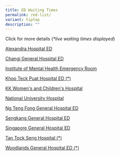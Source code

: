 ```yaml
---
title: ED Waiting Times
permalink: /ed-list/
variant: tiptap
description: ""
---
```

<p>Click for more details (<em>*live waiting times displayed</em>)</p>
<p></p>
<p><a href="https://www.ah.com.sg/our-services/urgent-care-centre-wait-times" rel="noopener nofollow" target="_blank">Alexandra Hospital ED</a>
</p>
<p><a href="https://www.cgh.com.sg/clinic-visit/visiting-the-ed" rel="noopener nofollow" target="_blank">Changi General Hospital ED</a>
</p>
<p><a href="https://www.imh.com.sg/Clinical-Services/Pages/Emergency-Services.aspx" rel="noopener nofollow" target="_blank">Institute of Mental Health Emergency Room</a>
</p>
<p><a href="https://www.ktph.com.sg/i-want-to/visit-A-and-E" rel="noopener nofollow" target="_blank">Khoo Teck Puat Hospital ED (*)</a>
</p>
<p><a href="https://www.kkh.com.sg/clinic-visit/emergency-care" rel="noopener nofollow" target="_blank">KK Women's and Children's Hospital</a>
</p>
<p><a href="https://www.nuh.com.sg/care-at-nuh/services/emergency-medicine/wait-times-at-the-emergency-department" rel="noopener nofollow" target="_blank">National University Hospital</a>
</p>
<p><a href="https://www.ntfgh.com.sg/for-patients-and-visitors/emergency-department-wait-times" rel="noopener nofollow" target="_blank">Ng Teng Fong General Hospital ED</a>
</p>
<p><a href="https://www.skh.com.sg/our-specialties/emergency-medicine" rel="noopener nofollow" target="_blank">Sengkang General Hospital ED</a>
</p>
<p><a href="https://www.sgh.com.sg/our-specialties/emergency-medicine/atemergencydept" rel="noopener nofollow" target="_blank">Singapore General Hospital ED</a>
</p>
<p><a href="https://www.ttsh.com.sg/Patients-and-Visitors/Medical-Services/Emergency/Pages/Emergency%20Medicine.aspx" rel="noopener nofollow" target="_blank">Tan Tock Seng Hospital (*)</a>
</p>
<p><a href="https://www.wh.com.sg/for-patients-visitors/your-emergency-visit" rel="noopener nofollow" target="_blank">Woodlands General Hospital ED (*)</a>
</p>
<p></p>
<p></p>
<p></p>